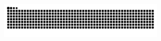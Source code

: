 <picture>
<source media="(prefers-color-scheme: light)" srcset="https://raw.githubusercontent.com/meheraabChothia/meheraabChothia/output/github-contribution-grid-snake-light.svg"/>
<source media="(prefers-color-scheme: dark)" srcset="https://raw.githubusercontent.com/meheraabChothia/meheraabChothia/output/github-contribution-grid-snake-dark.svg" />
<img alt="snake animation" src="https://raw.githubusercontent.com/meheraabChothia/meheraabChothia/output/github-contribution-grid-snake-light.svg" />
</picture>